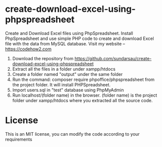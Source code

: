 # create-download-excel-using-phpspreadsheet
 Create and Download Excel files using PhpSpreadsheet. Install PhpSpreadsheet and use simple PHP code to create and download Excel file with the data from MySQL database. Visit my website – https://codehow2.com

1) Download the repository from https://github.com/sundarsau/create-download-excel-using-phpspreadsheet
2) Extract all the files in a folder under xampp/htdocs
3) Create a folder named "output" under the same folder
4) Run the command: composer require phpoffice/phpspreadsheet from the project folder. It will install PHPSpreadsheet.
5) Import users.sql in "test" database using PhpMyAdmin
6) Run localhost/(folder name) in the browser. (folder name) is the project folder under  xampp/htdocs where you extracted all the source code.
# License
This is an MIT license, you can modify the code according to your requirements
